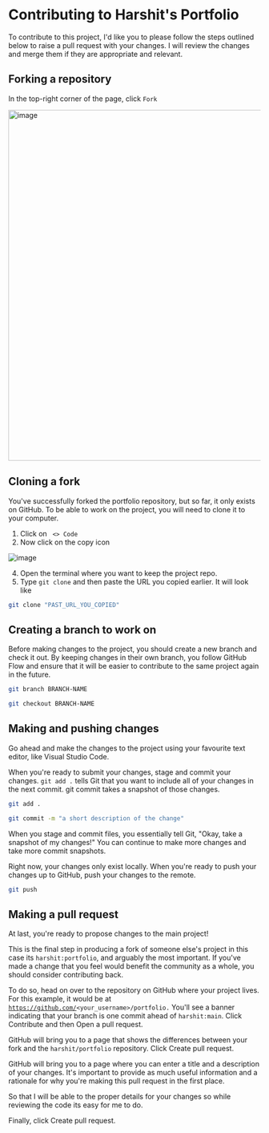 # Contributing to Harshit's Portfolio

To contribute to this project, I'd like you to please follow the steps outlined below to raise a pull request with your changes. I will review the changes and merge them if they are appropriate and relevant. 

## Forking a repository

<p>In the top-right corner of the page, click <code>Fork</code> </p>

<img width="700" alt="image" src="https://github.com/user-attachments/assets/064bf2ee-dd96-4c13-b4d4-71309d6ad4d7">


## Cloning a fork

<p>You've successfully forked the portfolio repository, but so far, it only exists on GitHub. To be able to work on the project, you will need to clone it to your computer.</p>

1. Click on <code> <> Code </code> 
2. Now click on the copy icon

![image](https://github.com/user-attachments/assets/f535ffac-336a-4d7f-9335-c3544d85b25e)

4. Open the terminal where you want to keep the project repo.
5. Type <code>git clone</code> and then paste the URL you copied earlier. It will look like

```bash
git clone "PAST_URL_YOU_COPIED"
```

## Creating a branch to work on

Before making changes to the project, you should create a new branch and check it out. By keeping changes in their own branch, you follow GitHub Flow and ensure that it will be easier to contribute to the same project again in the future.

```bash
git branch BRANCH-NAME
```
```bash
git checkout BRANCH-NAME
```

## Making and pushing changes

Go ahead and make the changes to the project using your favourite text editor, like Visual Studio Code.

When you're ready to submit your changes, stage and commit your changes. <code>git add .</code> tells Git that you want to include all of your changes in the next commit. git commit takes a snapshot of those changes.

```bash
git add .
```
```bash
git commit -m "a short description of the change"
```

When you stage and commit files, you essentially tell Git, "Okay, take a snapshot of my changes!" You can continue to make more changes and take more commit snapshots.

Right now, your changes only exist locally. When you're ready to push your changes up to GitHub, push your changes to the remote.

```bash
git push
```

## Making a pull request

At last, you're ready to propose changes to the main project! 

This is the final step in producing a fork of someone else's project in this case its <code>harshit:portfolio</code>, and arguably the most important. If you've made a change that you feel would benefit the community as a whole, you should consider contributing back.

To do so, head on over to the repository on GitHub where your project lives. For this example, it would be at <code>https://github.com/<your_username>/portfolio.</code> You'll see a banner indicating that your branch is one commit ahead of <code>harshit:main</code>. Click Contribute and then Open a pull request.

GitHub will bring you to a page that shows the differences between your fork and the <code>harshit/portfolio</code> repository. Click Create pull request.

GitHub will bring you to a page where you can enter a title and a description of your changes. It's important to provide as much useful information and a rationale for why you're making this pull request in the first place. 

So that I will be able to the proper details for your changes so while reviewing the code its easy for me to do.

Finally, click Create pull request.
